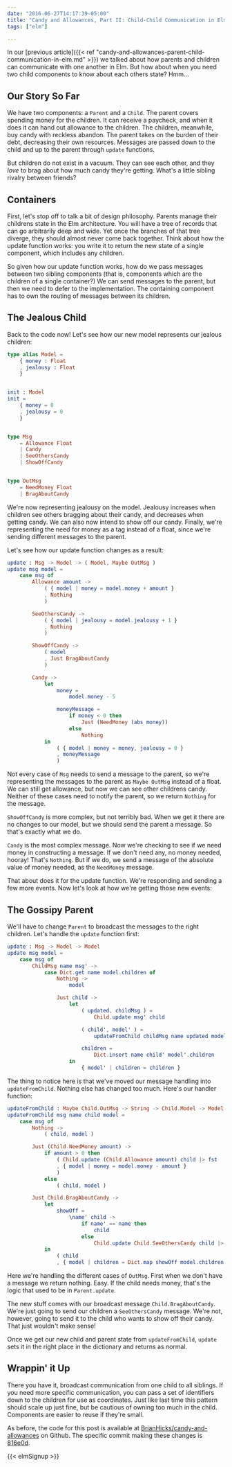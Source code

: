 ```yaml
---
date: "2016-06-27T14:17:39-05:00"
title: "Candy and Allowances, Part II: Child-Child Communication in Elm"
tags: ["elm"]

---
```


In our [previous article]({{< ref
"candy-and-allowances-parent-child-communication-in-elm.md" >}}) we talked about
how parents and children can communicate with one another in Elm. But how about
when you need two child components to know about each others state? Hmm&hellip;

<!--more-->

## Our Story So Far

We have two components: a `Parent` and a `Child`. The parent covers spending
money for the children. It can receive a paycheck, and when it does it can hand
out allowance to the children. The children, meanwhile, buy candy with reckless
abandon. The parent takes on the burden of their debt, decreasing their own
resources. Messages are passed down to the child and up to the parent through
`update` functions.

But children do not exist in a vacuum. They can see each other, and they *love*
to brag about how much candy they're getting. What's a little sibling rivalry
between friends?

## Containers

First, let's stop off to talk a bit of design philosophy. Parents manage their
childrens state in the Elm architecture. You will have a tree of records that
can go arbitrarily deep and wide. Yet once the branches of that tree diverge,
they should almost never come back together. Think about how the update function
works: you write it to return the new state of a single component, which
includes any children.

So given how our update function works, how do we pass messages between two
sibling components (that is, components which are the children of a single
container?) We can send messages to the parent, but then we need to defer to the
implementation. The containing component has to own the routing of messages
between its children.

## The Jealous Child

Back to the code now! Let's see how our new model represents our jealous
children:

```elm
type alias Model =
    { money : Float
    , jealousy : Float
    }


init : Model
init =
    { money = 0
    , jealousy = 0
    }


type Msg
    = Allowance Float
    | Candy
    | SeeOthersCandy
    | ShowOffCandy


type OutMsg
    = NeedMoney Float
    | BragAboutCandy
```

We're now representing jealousy on the model. Jealousy increases when children
see others bragging about their candy, and decreases when getting candy. We can
also now intend to show off our candy. Finally, we're representing the need for
money as a tag instead of a float, since we're sending different messages to the
parent.

Let's see how our update function changes as a result:

```elm
update : Msg -> Model -> ( Model, Maybe OutMsg )
update msg model =
    case msg of
        Allowance amount ->
            ( { model | money = model.money + amount }
            , Nothing
            )

        SeeOthersCandy ->
            ( { model | jealousy = model.jealousy + 1 }
            , Nothing
            )

        ShowOffCandy ->
            ( model
            , Just BragAboutCandy
            )

        Candy ->
            let
                money =
                    model.money - 5

                moneyMessage =
                    if money < 0 then
                        Just (NeedMoney (abs money))
                    else
                        Nothing
            in
                ( { model | money = money, jealousy = 0 }
                , moneyMessage
                )
```

Not every case of `Msg` needs to send a message to the parent, so we're
representing the messages to the parent as `Maybe OutMsg` instead of a float. We
can still get allowance, but now we can see other childrens candy. Neither of
these cases need to notify the parent, so we return `Nothing` for the message.

`ShowOffCandy` is more complex, but not terribly bad. When we get it there are
no changes to our model, but we should send the parent a message. So that's
exactly what we do.

`Candy` is the most complex message. Now we're checking to see if we need money
in constructing a message. If we don't need any, no money needed, hooray! That's
`Nothing`. But if we do, we send a message of the absolute value of money
needed, as the `NeedMoney` message.

That about does it for the update function. We're responding and sending a few
more events. Now let's look at how we're getting those new events:

## The Gossipy Parent

We'll have to change `Parent` to broadcast the messages to the right children.
Let's handle the `update` function first:

```elm
update : Msg -> Model -> Model
update msg model =
    case msg of
        ChildMsg name msg' ->
            case Dict.get name model.children of
                Nothing ->
                    model

                Just child ->
                    let
                        ( updated, childMsg ) =
                            Child.update msg' child

                        ( child', model' ) =
                            updateFromChild childMsg name updated model

                        children =
                            Dict.insert name child' model'.children
                    in
                        { model' | children = children }
```

The thing to notice here is that we've moved our message handling into
`updateFromChild`. Nothing else has changed too much. Here's our handler
function:

```elm
updateFromChild : Maybe Child.OutMsg -> String -> Child.Model -> Model -> ( Child.Model, Model )
updateFromChild msg name child model =
    case msg of
        Nothing ->
            ( child, model )

        Just (Child.NeedMoney amount) ->
            if amount > 0 then
                ( Child.update (Child.Allowance amount) child |> fst
                , { model | money = model.money - amount }
                )
            else
                ( child, model )

        Just Child.BragAboutCandy ->
            let
                showOff =
                    \name' child ->
                        if name' == name then
                            child
                        else
                            Child.update Child.SeeOthersCandy child |> fst
            in
                ( child
                , { model | children = Dict.map showOff model.children })
```

Here we're handling the different cases of `OutMsg`. First when we don't have a
message we return nothing. Easy. If the child needs money, that's the logic that
used to be in `Parent.update`.

The new stuff comes with our broadcast message `Child.BragAboutCandy`. We're
just going to send our children a `SeeOthersCandy` message. We're not, however,
going to send it to the child who wants to show off their candy. That just
wouldn't make sense!

Once we get our new child and parent state from `updateFromChild`, `update` sets
it in the right place in the dictionary and returns as normal.

## Wrappin' it Up

There you have it, broadcast communication from one child to all siblings. If
you need more specific communication, you can pass a set of identifiers down to
the children for use as coordinates. Just like last time this pattern should
scale up just fine, but be cautious of owning too much in the child. Components
are easier to reuse if they're small.

As before, the code for this post is available at
[BrianHicks/candy-and-allowances](https://github.com/BrianHicks/candy-and-allowances)
on Github. The specific commit making these changes is
[816e0d](https://github.com/BrianHicks/candy-and-allowances/commit/816e0d04b4479f04129da2edbfb4e4ada56803bb).

{{< elmSignup >}}

